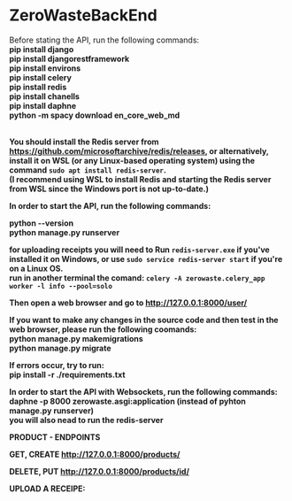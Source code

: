 # ZeroWasteBackEnd
Before stating the API, run the following commands:<br>
<b>pip install django<br>
pip install djangorestframework<br>
pip install environs<br>
pip install celery<br>
pip install redis<br>
pip install chanells<br>
pip install daphne<br>
python -m spacy download en_core_web_md<br>
</br>

You should install the Redis server from https://github.com/microsoftarchive/redis/releases, or alternatively, install it on WSL (or any Linux-based operating system) using the command `sudo apt install redis-server`.<br>
(I recommend using WSL to install Redis and starting the Redis server from WSL since the Windows port is not up-to-date.)

In order to start the API, run the following commands:<br>

<b>python --version<br>
python manage.py runserver<br></b>

for uploading receipts you will need to
<b>
Run `redis-server.exe` if you've installed it on Windows, or use `sudo service redis-server start` if you're on a Linux OS. <br>
run in another terminal the comand: `celery -A zerowaste.celery_app worker -l info --pool=solo`<br>
</b>

Then open a web browser and go to http://127.0.0.1:8000/user/

If you want to make any changes in the source code and then test in the web browser, please run the following coomands:<br>
<b>python manage.py makemigrations<br>
python manage.py migrate</b>

If errors occur, try to run:<br>
<b>pip install -r ./requirements.txt</b>


In order to start the API with Websockets, run the following commands:<br>
<b>
daphne -p 8000 zerowaste.asgi:application (instead of pyhton manage.py runserver)<br>
you will also nead to run the redis-server 


PRODUCT - ENDPOINTS

GET, CREATE
http://127.0.0.1:8000/products/

DELETE, PUT
http://127.0.0.1:8000/products/id/


UPLOAD A RECEIPE:



